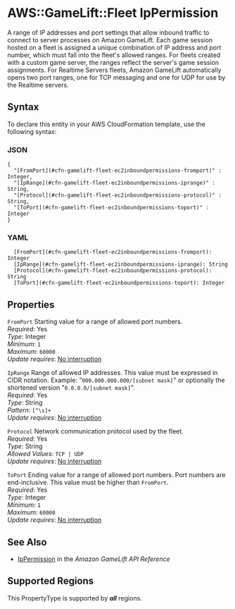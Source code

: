 # AWS::GameLift::Fleet IpPermission<a name="aws-properties-gamelift-fleet-ec2inboundpermission"></a>

A range of IP addresses and port settings that allow inbound traffic to connect to server processes on Amazon GameLift\. Each game session hosted on a fleet is assigned a unique combination of IP address and port number, which must fall into the fleet's allowed ranges\. For fleets created with a custom game server, the ranges reflect the server's game session assignments\. For Realtime Servers fleets, Amazon GameLift automatically opens two port ranges, one for TCP messaging and one for UDP for use by the Realtime servers\. 

## Syntax<a name="aws-properties-gamelift-fleet-ec2inboundpermission-syntax"></a>

To declare this entity in your AWS CloudFormation template, use the following syntax:

### JSON<a name="aws-properties-gamelift-fleet-ec2inboundpermission-syntax.json"></a>

```
{
  "[FromPort](#cfn-gamelift-fleet-ec2inboundpermissions-fromport)" : Integer,
  "[IpRange](#cfn-gamelift-fleet-ec2inboundpermissions-iprange)" : String,
  "[Protocol](#cfn-gamelift-fleet-ec2inboundpermissions-protocol)" : String,
  "[ToPort](#cfn-gamelift-fleet-ec2inboundpermissions-toport)" : Integer
}
```

### YAML<a name="aws-properties-gamelift-fleet-ec2inboundpermission-syntax.yaml"></a>

```
  [FromPort](#cfn-gamelift-fleet-ec2inboundpermissions-fromport): Integer
  [IpRange](#cfn-gamelift-fleet-ec2inboundpermissions-iprange): String
  [Protocol](#cfn-gamelift-fleet-ec2inboundpermissions-protocol): String
  [ToPort](#cfn-gamelift-fleet-ec2inboundpermissions-toport): Integer
```

## Properties<a name="aws-properties-gamelift-fleet-ec2inboundpermission-properties"></a>

`FromPort`  <a name="cfn-gamelift-fleet-ec2inboundpermissions-fromport"></a>
Starting value for a range of allowed port numbers\.  
*Required*: Yes  
*Type*: Integer  
*Minimum*: `1`  
*Maximum*: `60000`  
*Update requires*: [No interruption](https://docs.aws.amazon.com/AWSCloudFormation/latest/UserGuide/using-cfn-updating-stacks-update-behaviors.html#update-no-interrupt)

`IpRange`  <a name="cfn-gamelift-fleet-ec2inboundpermissions-iprange"></a>
Range of allowed IP addresses\. This value must be expressed in CIDR notation\. Example: "`000.000.000.000/[subnet mask]`" or optionally the shortened version "`0.0.0.0/[subnet mask]`"\.  
*Required*: Yes  
*Type*: String  
*Pattern*: `[^\s]+`  
*Update requires*: [No interruption](https://docs.aws.amazon.com/AWSCloudFormation/latest/UserGuide/using-cfn-updating-stacks-update-behaviors.html#update-no-interrupt)

`Protocol`  <a name="cfn-gamelift-fleet-ec2inboundpermissions-protocol"></a>
Network communication protocol used by the fleet\.  
*Required*: Yes  
*Type*: String  
*Allowed Values*: `TCP | UDP`  
*Update requires*: [No interruption](https://docs.aws.amazon.com/AWSCloudFormation/latest/UserGuide/using-cfn-updating-stacks-update-behaviors.html#update-no-interrupt)

`ToPort`  <a name="cfn-gamelift-fleet-ec2inboundpermissions-toport"></a>
Ending value for a range of allowed port numbers\. Port numbers are end\-inclusive\. This value must be higher than `FromPort`\.  
*Required*: Yes  
*Type*: Integer  
*Minimum*: `1`  
*Maximum*: `60000`  
*Update requires*: [No interruption](https://docs.aws.amazon.com/AWSCloudFormation/latest/UserGuide/using-cfn-updating-stacks-update-behaviors.html#update-no-interrupt)

## See Also<a name="aws-properties-gamelift-fleet-ec2inboundpermission--seealso"></a>
+  [IpPermission](https://docs.aws.amazon.com/gamelift/latest/apireference/API_IpPermission.html) in the *Amazon GameLift API Reference* 

## Supported Regions

This PropertyType is supported by ***all*** regions.